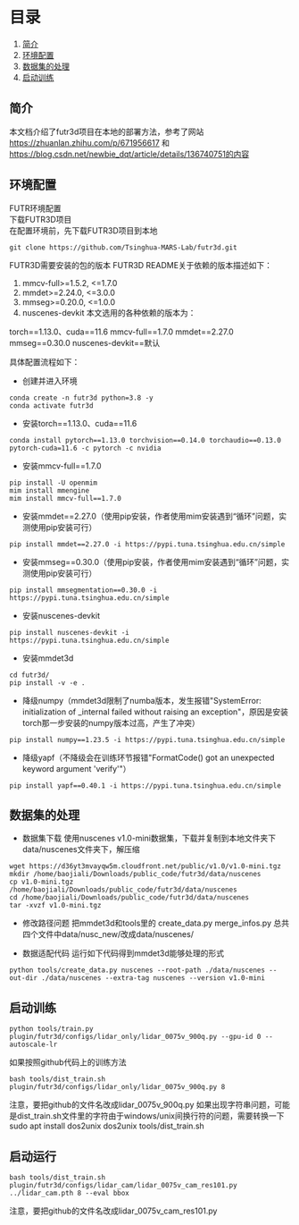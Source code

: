 # 目录
1. [简介](#简介)
2. [环境配置](#环境配置)
3. [数据集的处理](#数据集的处理)
4. [启动训练](#启动训练)

## 简介
本文档介绍了futr3d项目在本地的部署方法，参考了网站
https://zhuanlan.zhihu.com/p/671956617 和
https://blog.csdn.net/newbie_dqt/article/details/136740751的内容

## 环境配置
FUTR环境配置<br>
下载FUTR3D项目<br> 
在配置环境前，先下载FUTR3D项目到本地<br> 
```
git clone https://github.com/Tsinghua-MARS-Lab/futr3d.git
```


FUTR3D需要安装的包的版本
FUTR3D README关于依赖的版本描述如下：

1. mmcv-full>=1.5.2, <=1.7.0
2. mmdet>=2.24.0, <=3.0.0
3. mmseg>=0.20.0, <=1.0.0
4. nuscenes-devkit
本文选用的各种依赖的版本为：

torch==1.13.0、cuda==11.6
mmcv-full==1.7.0
mmdet==2.27.0
mmseg==0.30.0
nuscenes-devkit==默认

具体配置流程如下：
- 创建并进入环境
```
conda create -n futr3d python=3.8 -y
conda activate futr3d
```
- 安装torch==1.13.0、cuda==11.6
```
conda install pytorch==1.13.0 torchvision==0.14.0 torchaudio==0.13.0 pytorch-cuda=11.6 -c pytorch -c nvidia
```
- 安装mmcv-full==1.7.0
```
pip install -U openmim
mim install mmengine
mim install mmcv-full==1.7.0
```
- 安装mmdet==2.27.0（使用pip安装，作者使用mim安装遇到“循环”问题，实测使用pip安装可行）
```
pip install mmdet==2.27.0 -i https://pypi.tuna.tsinghua.edu.cn/simple
```
- 安装mmseg==0.30.0（使用pip安装，作者使用mim安装遇到“循环”问题，实测使用pip安装可行）
```
pip install mmsegmentation==0.30.0 -i https://pypi.tuna.tsinghua.edu.cn/simple
```
- 安装nuscenes-devkit
```
pip install nuscenes-devkit -i https://pypi.tuna.tsinghua.edu.cn/simple
```
- 安装mmdet3d
```
cd futr3d/
pip install -v -e . 
```
- 降级numpy（mmdet3d限制了numba版本，发生报错"SystemError: initialization of _internal failed without raising an exception"，原因是安装torch那一步安装的numpy版本过高，产生了冲突）
```
pip install numpy==1.23.5 -i https://pypi.tuna.tsinghua.edu.cn/simple
```
- 降级yapf（不降级会在训练环节报错"FormatCode() got an unexpected keyword argument 'verify'"）
```
pip install yapf==0.40.1 -i https://pypi.tuna.tsinghua.edu.cn/simple
```

## 数据集的处理
- 数据集下载
使用nuscenes v1.0-mini数据集，下载并复制到本地文件夹下data/nuscenes文件夹下，解压缩
```
wget https://d36yt3mvayqw5m.cloudfront.net/public/v1.0/v1.0-mini.tgz
mkdir /home/baojiali/Downloads/public_code/futr3d/data/nuscenes
cp v1.0-mini.tgz /home/baojiali/Downloads/public_code/futr3d/data/nuscenes
cd /home/baojiali/Downloads/public_code/futr3d/data/nuscenes
tar -xvzf v1.0-mini.tgz
```
- 修改路径问题
把mmdet3d和tools里的
create_data.py
merge_infos.py
总共四个文件中data/nusc_new/改成data/nuscenes/

- 数据适配代码
运行如下代码得到mmdet3d能够处理的形式
```
python tools/create_data.py nuscenes --root-path ./data/nuscenes --out-dir ./data/nuscenes --extra-tag nuscenes --version v1.0-mini
```
## 启动训练
```
python tools/train.py plugin/futr3d/configs/lidar_only/lidar_0075v_900q.py --gpu-id 0 --autoscale-lr
```

如果按照github代码上的训练方法
```
bash tools/dist_train.sh plugin/futr3d/configs/lidar_only/lidar_0075v_900q.py 8
```
注意，要把github的文件名改成lidar_0075v_900q.py
如果出现字符串问题，可能是dist_train.sh文件里的字符由于windows/unix间换行符的问题，需要转换一下
sudo apt install dos2unix
dos2unix tools/dist_train.sh

## 启动运行
```
bash tools/dist_train.sh plugin/futr3d/configs/lidar_cam/lidar_0075v_cam_res101.py ../lidar_cam.pth 8 --eval bbox
```
注意，要把github的文件名改成lidar_0075v_cam_res101.py